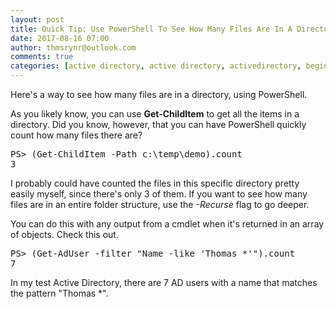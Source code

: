 ```yaml
---
layout: post
title: Quick Tip: Use PowerShell To See How Many Files Are In A Directory
date: 2017-08-16 07:00
author: thmsrynr@outlook.com
comments: true
categories: [active directory, active directory, activedirectory, beginner series, beginner series, count, get-childitem, PowerShell, powershell, quick tip, working with objects]
---
```

Here's a way to see how many files are in a directory, using PowerShell.

<!--more-->

As you likely know, you can use <strong>Get-ChildItem</strong> to get all the items in a directory. Did you know, however, that you can have PowerShell quickly count how many files there are?

<pre class="lang:ps decode:true">PS&gt; (Get-ChildItem -Path c:\temp\demo).count
3</pre>

I probably could have counted the files in this specific directory pretty easily myself, since there's only 3 of them. If you want to see how many files are in an entire folder structure, use the <em>-Recurse</em> flag to go deeper.

You can do this with any output from a cmdlet when it's returned in an array of objects. Check this out.

<pre class="lang:ps decode:true">PS&gt; (Get-AdUser -filter "Name -like 'Thomas *'").count
7</pre>

In my test Active Directory, there are 7 AD users with a name that matches the pattern "Thomas *".
